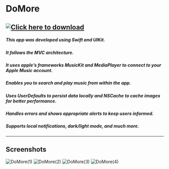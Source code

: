 # DoMore  

[![Click here to download](https://user-images.githubusercontent.com/82785695/200953066-c30fc85b-fded-45db-a52a-5d2baa04c5f0.png)](https://apps.apple.com/us/app/domore/id6444235740)
---

##### This app was developed using Swift and UIKit.
##### It follows the MVC architecture. 
##### It uses apple’s frameworks MusicKit and MediaPlayer to connect to your Apple Music account. 

##### Enables you to search and play music from within the app. 
##### Uses UserDefaults to persist data locally and NSCache to cache images for better performance. 
##### Handles errors and shows appropriate alerts to keep users informed. 
##### Supports local notifications, dark/light mode, and much more.

---

## Screenshots

![DoMore(1)](https://github.com/josuegcp95/DoMore/assets/82785695/13f2bc6a-cc56-4061-8fcf-3a6815b998ee)
![DoMore(2)](https://github.com/josuegcp95/DoMore/assets/82785695/fda37e27-719f-4a5a-b099-c43da9682f5a)
![DoMore(3)](https://github.com/josuegcp95/DoMore/assets/82785695/18d63fb7-5664-45c7-8041-15ac7923e2c6)
![DoMore(4)](https://github.com/josuegcp95/DoMore/assets/82785695/f60057de-c8ec-41ae-888f-32fa77bc4987)





